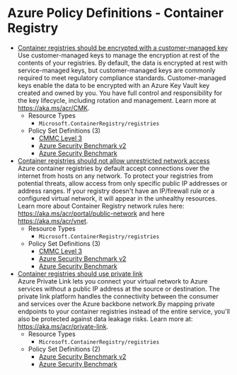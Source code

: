 # Azure Policy Definitions - Container Registry

* [Container registries should be encrypted with a customer-managed key](https://github.com/Azure/azure-policy/tree/master/built-in-policies/policyDefinitions/Container%20Registry/ACR_CMKEncryptionEnabled_Audit.json)  
  Use customer-managed keys to manage the encryption at rest of the contents of your registries. By default, the data is encrypted at rest with service-managed keys, but customer-managed keys are commonly required to meet regulatory compliance standards. Customer-managed keys enable the data to be encrypted with an Azure Key Vault key created and owned by you. You have full control and responsibility for the key lifecycle, including rotation and management. Learn more at https://aka.ms/acr/CMK. 
  * Resource Types 
    * `Microsoft.ContainerRegistry/registries` 
  * Policy Set Definitions (3)  
    * [CMMC Level 3](https://github.com/Azure/azure-policy/tree/master/built-in-policies/policySetDefinitions/Regulatory%20Compliance/CMMC_L3.json)  
    * [Azure Security Benchmark v2](https://github.com/Azure/azure-policy/tree/master/built-in-policies/policySetDefinitions/Regulatory%20Compliance/asb_v2.json)  
    * [Azure Security Benchmark](https://github.com/Azure/azure-policy/tree/master/built-in-policies/policySetDefinitions/Security%20Center/AzureSecurityCenter.json)  
* [Container registries should not allow unrestricted network access](https://github.com/Azure/azure-policy/tree/master/built-in-policies/policyDefinitions/Container%20Registry/ACR_NetworkRulesExist_Audit.json)  
  Azure container registries by default accept connections over the internet from hosts on any network. To protect your registries from potential threats, allow access from only specific public IP addresses or address ranges. If your registry doesn't have an IP/firewall rule or a configured virtual network, it will appear in the unhealthy resources. Learn more about Container Registry network rules here: https://aka.ms/acr/portal/public-network and here https://aka.ms/acr/vnet. 
  * Resource Types 
    * `Microsoft.ContainerRegistry/registries` 
  * Policy Set Definitions (3)  
    * [CMMC Level 3](https://github.com/Azure/azure-policy/tree/master/built-in-policies/policySetDefinitions/Regulatory%20Compliance/CMMC_L3.json)  
    * [Azure Security Benchmark v2](https://github.com/Azure/azure-policy/tree/master/built-in-policies/policySetDefinitions/Regulatory%20Compliance/asb_v2.json)  
    * [Azure Security Benchmark](https://github.com/Azure/azure-policy/tree/master/built-in-policies/policySetDefinitions/Security%20Center/AzureSecurityCenter.json)  
* [Container registries should use private link](https://github.com/Azure/azure-policy/tree/master/built-in-policies/policyDefinitions/Container%20Registry/ACR_PrivateEndpointEnabled_Audit.json)  
  Azure Private Link lets you connect your virtual network to Azure services without a public IP address at the source or destination. The private link platform handles the connectivity between the consumer and services over the Azure backbone network.By mapping private endpoints to your container registries instead of the entire service, you'll also be protected against data leakage risks. Learn more at: https://aka.ms/acr/private-link. 
  * Resource Types 
    * `Microsoft.ContainerRegistry/registries` 
  * Policy Set Definitions (2)  
    * [Azure Security Benchmark v2](https://github.com/Azure/azure-policy/tree/master/built-in-policies/policySetDefinitions/Regulatory%20Compliance/asb_v2.json)  
    * [Azure Security Benchmark](https://github.com/Azure/azure-policy/tree/master/built-in-policies/policySetDefinitions/Security%20Center/AzureSecurityCenter.json)  
